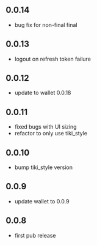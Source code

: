 ## 0.0.14

* bug fix for non-final final 

## 0.0.13

* logout on refresh token failure

## 0.0.12

* update to wallet 0.0.18

## 0.0.11

* fixed bugs with UI sizing
* refactor to only use tiki_style

## 0.0.10

* bump tiki_style version

## 0.0.9

* update wallet to 0.0.9

## 0.0.8

* first pub release
